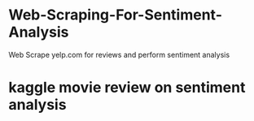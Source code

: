# Web-Scraping-For-Sentiment-Analysis
Web Scrape yelp.com for reviews and perform sentiment analysis

# kaggle movie review on sentiment analysis
